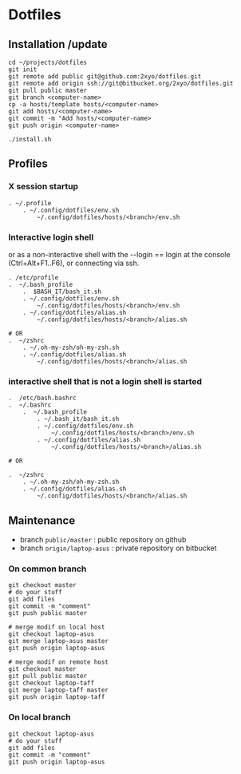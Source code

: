 # Dotfiles


## Installation /update
 
```
cd ~/projects/dotfiles
git init
git remote add public git@github.com:2xyo/dotfiles.git
git remote add origin ssh://git@bitbucket.org/2xyo/dotfiles.git
git pull public master
git branch <computer-name>
cp -a hosts/template hosts/<computer-name>
git add hosts/<computer-name>
git commit -m "Add hosts/<computer-name>
git push origin <computer-name>

./install.sh

```

## Profiles

### X session startup

```
. ~/.profile
	. ~/.config/dotfiles/env.sh
		~/.config/dotfiles/hosts/<branch>/env.sh

```

### Interactive login shell

or as a non-interactive shell with the --login  == login at the console (Ctrl+Alt+F1..F6), or connecting via ssh.

```
. /etc/profile
.  ~/.bash_profile
	.  $BASH_IT/bash_it.sh
	. ~/.config/dotfiles/env.sh
		~/.config/dotfiles/hosts/<branch>/env.sh
	. ~/.config/dotfiles/alias.sh
		~/.config/dotfiles/hosts/<branch>/alias.sh

# OR
.  ~/zshrc
	. ~/.oh-my-zsh/oh-my-zsh.sh
	. ~/.config/dotfiles/alias.sh
		~/.config/dotfiles/hosts/<branch>/alias.sh

```


### interactive shell that is not a login shell is started

```
.  /etc/bash.bashrc 
.  ~/.bashrc
	.  ~/.bash_profile
		. ~/.bash_it/bash_it.sh
		. ~/.config/dotfiles/env.sh
			~/.config/dotfiles/hosts/<branch>/env.sh
		. ~/.config/dotfiles/alias.sh
			~/.config/dotfiles/hosts/<branch>/alias.sh

# OR

.  ~/zshrc
	. ~/.oh-my-zsh/oh-my-zsh.sh
	. ~/.config/dotfiles/alias.sh
		~/.config/dotfiles/hosts/<branch>/alias.sh

```

## Maintenance 

* branch `public/master` : public repository on github
* branch `origin/laptop-asus` : private repository on bitbucket

### On common branch

```
git checkout master
# do your stuff
git add files
git commit -m "comment"
git push public master

# merge modif on local host
git checkout laptop-asus 
git merge laptop-asus master
git push origin laptop-asus

# merge modif on remote host
git checkout master
git pull public master
git checkout laptop-taff
git merge laptop-taff master
git push origin laptop-taff 

```

### On local branch

```
git checkout laptop-asus
# do your stuff
git add files
git commit -m "comment"
git push origin laptop-asus
```
